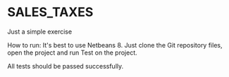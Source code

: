 SALES_TAXES
===========

Just a simple exercise

How to run:
It's best to use Netbeans 8. Just clone the Git repository files, open the project and run Test on the project.

All tests should be passed successfully.
